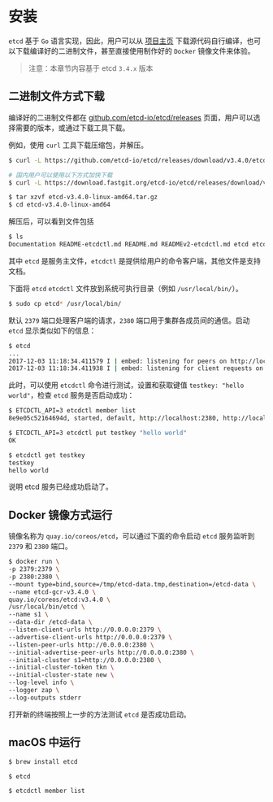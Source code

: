 # 安装

`etcd` 基于 `Go` 语言实现，因此，用户可以从 [项目主页](https://github.com/etcd-io/etcd) 下载源代码自行编译，也可以下载编译好的二进制文件，甚至直接使用制作好的 `Docker` 镜像文件来体验。

>注意：本章节内容基于 etcd `3.4.x` 版本

## 二进制文件方式下载

编译好的二进制文件都在 [github.com/etcd-io/etcd/releases](https://github.com/etcd-io/etcd/releases/) 页面，用户可以选择需要的版本，或通过下载工具下载。

例如，使用 `curl` 工具下载压缩包，并解压。

```bash
$ curl -L https://github.com/etcd-io/etcd/releases/download/v3.4.0/etcd-v3.4.0-linux-amd64.tar.gz -o etcd-v3.4.0-linux-amd64.tar.gz

# 国内用户可以使用以下方式加快下载
$ curl -L https://download.fastgit.org/etcd-io/etcd/releases/download/v3.4.0/etcd-v3.4.0-linux-amd64.tar.gz -o etcd-v3.4.0-linux-amd64.tar.gz

$ tar xzvf etcd-v3.4.0-linux-amd64.tar.gz
$ cd etcd-v3.4.0-linux-amd64
```

解压后，可以看到文件包括

```bash
$ ls
Documentation README-etcdctl.md README.md READMEv2-etcdctl.md etcd etcdctl
```

其中 `etcd` 是服务主文件，`etcdctl` 是提供给用户的命令客户端，其他文件是支持文档。

下面将 `etcd` `etcdctl` 文件放到系统可执行目录（例如 `/usr/local/bin/`）。

```bash
$ sudo cp etcd* /usr/local/bin/
```

默认 `2379` 端口处理客户端的请求，`2380` 端口用于集群各成员间的通信。启动 `etcd` 显示类似如下的信息：

```bash
$ etcd
...
2017-12-03 11:18:34.411579 I | embed: listening for peers on http://localhost:2380
2017-12-03 11:18:34.411938 I | embed: listening for client requests on localhost:2379
```

此时，可以使用 `etcdctl` 命令进行测试，设置和获取键值 `testkey: "hello world"`，检查 `etcd` 服务是否启动成功：

```bash
$ ETCDCTL_API=3 etcdctl member list
8e9e05c52164694d, started, default, http://localhost:2380, http://localhost:2379

$ ETCDCTL_API=3 etcdctl put testkey "hello world"
OK

$ etcdctl get testkey
testkey
hello world
```

说明 etcd 服务已经成功启动了。

## Docker 镜像方式运行

镜像名称为 `quay.io/coreos/etcd`，可以通过下面的命令启动 `etcd` 服务监听到 `2379` 和 `2380` 端口。

```bash
$ docker run \
-p 2379:2379 \
-p 2380:2380 \
--mount type=bind,source=/tmp/etcd-data.tmp,destination=/etcd-data \
--name etcd-gcr-v3.4.0 \
quay.io/coreos/etcd:v3.4.0 \
/usr/local/bin/etcd \
--name s1 \
--data-dir /etcd-data \
--listen-client-urls http://0.0.0.0:2379 \
--advertise-client-urls http://0.0.0.0:2379 \
--listen-peer-urls http://0.0.0.0:2380 \
--initial-advertise-peer-urls http://0.0.0.0:2380 \
--initial-cluster s1=http://0.0.0.0:2380 \
--initial-cluster-token tkn \
--initial-cluster-state new \
--log-level info \
--logger zap \
--log-outputs stderr
```

打开新的终端按照上一步的方法测试 `etcd` 是否成功启动。

## macOS 中运行

```bash
$ brew install etcd

$ etcd

$ etcdctl member list
```
